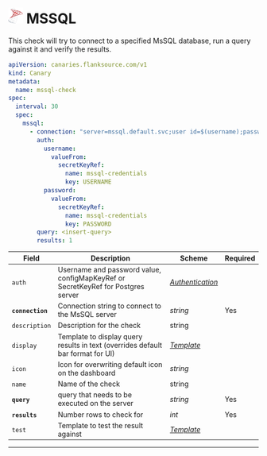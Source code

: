 # <img src='https://raw.githubusercontent.com/flanksource/flanksource-ui/main/src/icons/mssql.svg' style='height: 32px'/> MSSQL

This check will try to connect to a specified MsSQL database, run a query against it and verify the results.

```yaml
apiVersion: canaries.flanksource.com/v1
kind: Canary
metadata:
  name: mssql-check
spec:
  interval: 30
  spec:
    mssql:
      - connection: "server=mssql.default.svc;user id=$(username);password=$(password);port=1433;database=master"
        auth:
          username:
            valueFrom:
              secretKeyRef:
                name: mssql-credentials
                key: USERNAME
          password:
            valueFrom:
              secretKeyRef:
                name: mssql-credentials
                key: PASSWORD
        query: <insert-query>
        results: 1
```

| Field | Description | Scheme | Required |
| ----- | ----------- | ------ | -------- |
| `auth` | Username and password value, configMapKeyRef or SecretKeyRef for Postgres server | [*Authentication*](../concepts/authentication.md) |  |
| **`connection`** | Connection string to connect to the MsSQL server | *string* | Yes |
| `description` | Description for the check | string |  |
| `display` | Template to display query results in text (overrides default bar format for UI) | [*Template*](../concepts/templating.md) |  |
| `icon` | Icon for overwriting default icon on the dashboard | *string* |  |
| `name` | Name of the check | string |  |
| **`query`** | query that needs to be executed on the server | *string* | Yes |
| **`results`** | Number rows to check for | *int* | Yes |
| `test` | Template to test the result against | [*Template*](../concepts/templating.md) |  |

---
